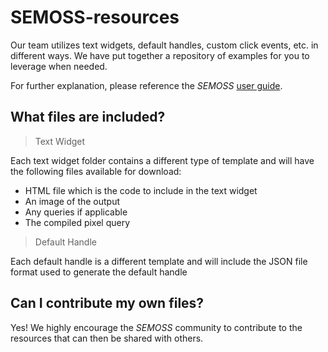 SEMOSS-resources
======
Our team utilizes text widgets, default handles, custom click events, etc. in different ways. We have put together a repository of examples for you to leverage when needed.

For further explanation, please reference the _SEMOSS_ [user guide].

[user guide]: http://semoss.org/SemossDocumentation/

What files are included?
------

> Text Widget

Each text widget folder contains a different type of template and will have the following files available for download:

* HTML file which is the code to include in the text widget
* An image of the output
* Any queries if applicable
* The compiled pixel query

> Default Handle

Each default handle is a different template and will include the JSON file format used to generate the default handle

Can I contribute my own files?
-----
Yes! We highly encourage the _SEMOSS_ community to contribute to the resources that can then be shared with others.

